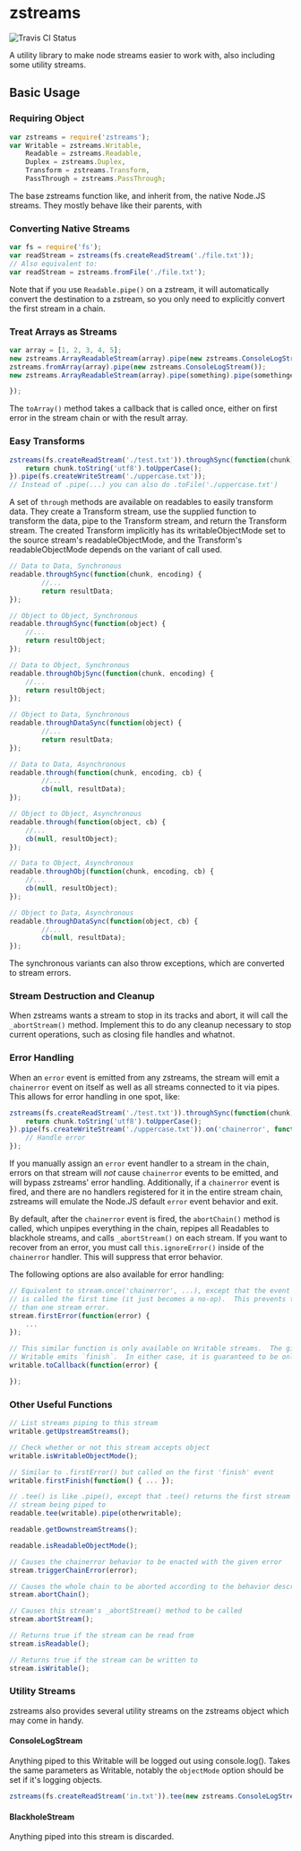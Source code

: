 # zstreams

![Travis CI Status](https://travis-ci.org/crispy1989/node-zstreams.svg?branch=master)

A utility library to make node streams easier to work with, also including some utility streams.

## Basic Usage

### Requiring Object

````javascript
var zstreams = require('zstreams');
var Writable = zstreams.Writable,
	Readable = zstreams.Readable,
	Duplex = zstreams.Duplex,
	Transform = zstreams.Transform,
	PassThrough = zstreams.PassThrough;
````

The base zstreams function like, and inherit from, the native Node.JS streams.  They mostly behave like their
parents, with

### Converting Native Streams

````javascript
var fs = require('fs');
var readStream = zstreams(fs.createReadStream('./file.txt'));
// Also equivalent to:
var readStream = zstreams.fromFile('./file.txt');
````

Note that if you use `Readable.pipe()` on a zstream, it will automatically convert the destination to a zstream, so you
only need to explicitly convert the first stream in a chain.

### Treat Arrays as Streams
````javascript
var array = [1, 2, 3, 4, 5];
new zstreams.ArrayReadableStream(array).pipe(new zstreams.ConsoleLogStream());
zstreams.fromArray(array).pipe(new zstreams.ConsoleLogStream());
new zstreams.ArrayReadableStream(array).pipe(something).pipe(somethingelse).toArray(function(error, resultArray) {

});
````

The `toArray()` method takes a callback that is called once, either on first error in the stream chain or with the result array.

### Easy Transforms

````javascript
zstreams(fs.createReadStream('./test.txt')).throughSync(function(chunk) {
	return chunk.toString('utf8').toUpperCase();
}).pipe(fs.createWriteStream('./uppercase.txt'));
// Instead of .pipe(...) you can also do .toFile('./uppercase.txt')
````

A set of `through` methods are available on readables to easily transform data.  They create a Transform stream, use the supplied
function to transform the data, pipe to the Transform stream, and return the Transform stream.  The created Transform implicitly has
its writableObjectMode set to the source stream's readableObjectMode, and the Transform's readableObjectMode depends on the variant
of call used.

````javascript
// Data to Data, Synchronous
readable.throughSync(function(chunk, encoding) {
		//...
		return resultData;
});

// Object to Object, Synchronous
readable.throughSync(function(object) {
	//...
	return resultObject;
});

// Data to Object, Synchronous
readable.throughObjSync(function(chunk, encoding) {
	//...
	return resultObject;
});

// Object to Data, Synchronous
readable.throughDataSync(function(object) {
		//...
		return resultData;
});

// Data to Data, Asynchronous
readable.through(function(chunk, encoding, cb) {
		//...
		cb(null, resultData);
});

// Object to Object, Asynchronous
readable.through(function(object, cb) {
	//...
	cb(null, resultObject);
});

// Data to Object, Asynchronous
readable.throughObj(function(chunk, encoding, cb) {
	//...
	cb(null, resultObject);
});

// Object to Data, Asynchronous
readable.throughDataSync(function(object, cb) {
		//...
		cb(null, resultData);
});
````

The synchronous variants can also throw exceptions, which are converted to stream errors.

### Stream Destruction and Cleanup

When zstreams wants a stream to stop in its tracks and abort, it will call the `_abortStream()` method.  Implement this to
do any cleanup necessary to stop current operations, such as closing file handles and whatnot.

### Error Handling

When an `error` event is emitted from any zstreams, the stream will emit a `chainerror` event on itself as well as all
streams connected to it via pipes.  This allows for error handling in one spot, like:

````javascript
zstreams(fs.createReadStream('./test.txt')).throughSync(function(chunk) {
	return chunk.toString('utf8').toUpperCase();
}).pipe(fs.createWriteStream('./uppercase.txt')).on('chainerror', function(error) {
	// Handle error
});
````

If you manually assign an `error` event handler to a stream in the chain, errors on that stream will *not* cause `chainerror`
events to be emitted, and will bypass zstreams' error handling.  Additionally, if a `chainerror` event is fired, and there are
no handlers registered for it in the entire stream chain, zstreams will emulate the Node.JS default `error` event behavior
and exit.

By default, after the `chainerror` event is fired, the `abortChain()` method is called, which unpipes everything in the chain,
repipes all Readables to blackhole streams, and calls `_abortStream()` on each stream.  If you want to recover from an error, you
must call `this.ignoreError()` inside of the `chainerror` handler.  This will suppress that error behavior.

The following options are also available for error handling:

````javascript
// Equivalent to stream.once('chainerror', ...), except that the event handler is not unregistered after the handler
// is called the first time (it just becomes a no-op).  This prevents the application from crashing if there is more
// than one stream error.
stream.firstError(function(error) {
	...
});

// This similar function is only available on Writable streams.  The given callback is called either on error or when the
// Writable emits `finish`.  In either case, it is guaranteed to be only called once.
writable.toCallback(function(error) {

});
````

### Other Useful Functions

````javascript
// List streams piping to this stream
writable.getUpstreamStreams();

// Check whether or not this stream accepts object
writable.isWritableObjectMode();

// Similar to .firstError() but called on the first 'finish' event
writable.firstFinish(function() { ... });

// .tee() is like .pipe(), except that .tee() returns the first stream (in this case, 'readable') rather than the
// stream being piped to
readable.tee(writable).pipe(otherwritable);

readable.getDownstreamStreams();

readable.isReadableObjectMode();

// Causes the chainerror behavior to be enacted with the given error
stream.triggerChainError(error);

// Causes the whole chain to be aborted according to the behavior described in error handling above
stream.abortChain();

// Causes this stream's _abortStream() method to be called
stream.abortStream();

// Returns true if the stream can be read from
stream.isReadable();

// Returns true if the stream can be written to
stream.isWritable();
````

### Utility Streams

zstreams also provides several utility streams on the zstreams object which may come in handy.

#### ConsoleLogStream

Anything piped to this Writable will be logged out using console.log().  Takes the same parameters as Writable,
notably the `objectMode` option should be set if it's logging objects.

````javascript
zstreams(fs.createReadStream('in.txt')).tee(new zstreams.ConsoleLogStream()).pipe(fs.createWriteStream('out.txt'));
````

#### BlackholeStream

Anything piped into this stream is discarded.
